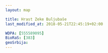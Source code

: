 ```yaml
---
layout: map

title: Hrast Zeke Buljubaše
last_modified_at: 2018-05-21T22:45:19+02:00

WDPA: [555589095]
BioRaS: [383]
geoSrbija:
---
```

